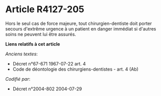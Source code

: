 # Article R4127-205

Hors le seul cas de force majeure, tout chirurgien-dentiste doit porter secours d'extrême urgence à un patient en danger
immédiat si d'autres soins ne peuvent lui être assurés.

**Liens relatifs à cet article**

_Anciens textes_:

  - Décret n°67-671 1967-07-22 art. 4
  - Code de déontologie des chirurgiens-dentistes - art. 4 (Ab)

_Codifié par_:

  - Décret n°2004-802 2004-07-29
